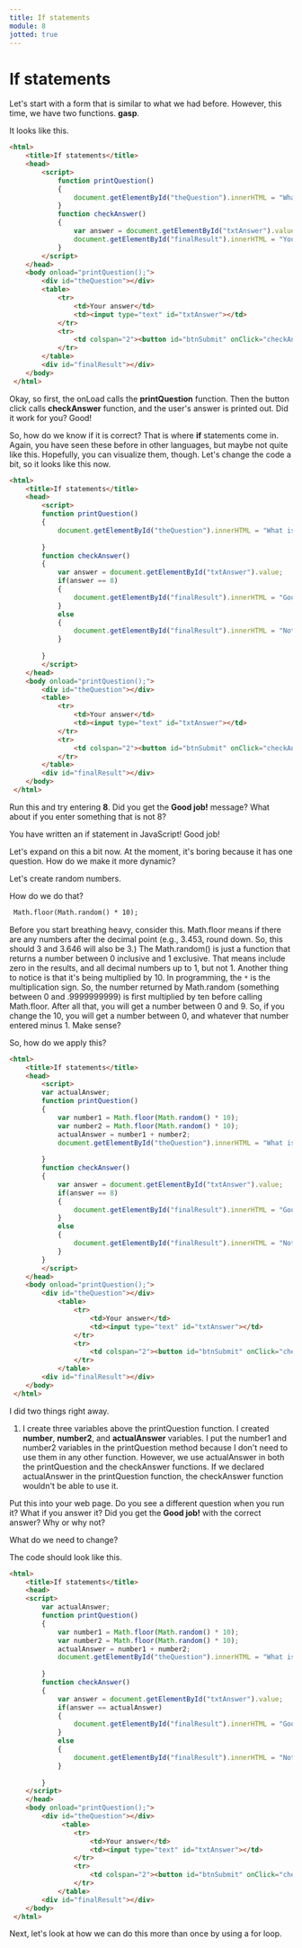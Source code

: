 ```yaml
---
title: If statements
module: 8
jotted: true
---
```


# If statements

Let's start with a form that is similar to what we had before. However, this time, we have two functions. **gasp**.

It looks like this.

```html
<html>
    <title>If statements</title>
    <head>
        <script>
            function printQuestion()
            {
                document.getElementById("theQuestion").innerHTML = "What is 3+5?"; 
            }
            function checkAnswer()
            {
                var answer = document.getElementById("txtAnswer").value;
                document.getElementById("finalResult").innerHTML = "Your answer is " + answer;
            }
        </script>
    </head>
    <body onload="printQuestion();">
        <div id="theQuestion"></div>
        <table>
            <tr>
                <td>Your answer</td>
                <td><input type="text" id="txtAnswer"></td>
            </tr>
            <tr>
                <td colspan="2"><button id="btnSubmit" onClick="checkAnswer();">Submit</button></td>
            </tr>
        </table>
        <div id="finalResult"></div>
    </body>
 </html>
```

Okay, so first, the onLoad calls the **printQuestion** function. Then the button click calls **checkAnswer** function, and the user's answer is printed out. Did it work for you? Good!

So, how do we know if it is correct? That is where **if** statements come in. Again, you have seen these before in other languages, but maybe not quite like this. Hopefully, you can visualize them, though. Let's change the code a bit, so it looks like this now.

```html
<html>
    <title>If statements</title>
    <head>
        <script>
        function printQuestion()
        {
            document.getElementById("theQuestion").innerHTML = "What is 3+5?";
        
        }
        function checkAnswer()
        {
            var answer = document.getElementById("txtAnswer").value;
            if(answer == 8)
            {
                document.getElementById("finalResult").innerHTML = "Good job!";
            }
            else
            {
                document.getElementById("finalResult").innerHTML = "Not quite!";
            }
        
        }
        </script>
    </head>
    <body onload="printQuestion();">
        <div id="theQuestion"></div>
        <table>
            <tr>
                <td>Your answer</td>
                <td><input type="text" id="txtAnswer"></td>
            </tr>
            <tr>
                <td colspan="2"><button id="btnSubmit" onClick="checkAnswer();">Submit</button></td>
            </tr>
        </table>
        <div id="finalResult"></div>
    </body>
 </html>
```

Run this and try entering **8**. Did you get the **Good job!** message? What about if you enter something that is not 8?

You have written an if statement in JavaScript! Good job!

Let's expand on this a bit now. At the moment, it's boring because it has one question. How do we make it more dynamic?

Let's create random numbers.

How do we do that?

```html
 Math.floor(Math.random() * 10);
```

Before you start breathing heavy, consider this. Math.floor means if there are any numbers after the decimal point (e.g., 3.453, round down. So, this should 3 and 3.646 will also be 3.) The Math.random() is just a function that returns a number between 0 inclusive and 1 exclusive. That means include zero in the results, and all decimal numbers up to 1, but not 1.  Another thing to notice is that it's being multiplied by 10. In programming, the `*` is the multiplication sign. So, the number returned by Math.random (something between 0 and .9999999999) is first multiplied by ten before calling Math.floor. After all that, you will get a number between 0 and 9. So, if you change the 10, you will get a number between 0, and whatever that number entered minus 1. Make sense?

So, how do we apply this?

```html
<html>
    <title>If statements</title>
    <head>
        <script>
        var actualAnswer;
        function printQuestion()
        {
            var number1 = Math.floor(Math.random() * 10);
            var number2 = Math.floor(Math.random() * 10);
            actualAnswer = number1 + number2;
            document.getElementById("theQuestion").innerHTML = "What is " + number1 + "+" + number2 + "?";
        
        }
        function checkAnswer()
        {
            var answer = document.getElementById("txtAnswer").value;
            if(answer == 8)
            {
                document.getElementById("finalResult").innerHTML = "Good job!";
            }
            else
            {
                document.getElementById("finalResult").innerHTML = "Not quite!";
            }      
        }
        </script>
    </head>
    <body onload="printQuestion();">
        <div id="theQuestion"></div>
            <table>
                <tr>
                    <td>Your answer</td>
                    <td><input type="text" id="txtAnswer"></td>
                </tr>
                <tr>
                    <td colspan="2"><button id="btnSubmit" onClick="checkAnswer();">Submit</button></td>
                </tr>
            </table>
        <div id="finalResult"></div>
    </body>
 </html>
```

I did two things right away.

1. I create three variables above the printQuestion function. I created **number**, **number2**, and **actualAnswer** variables. I put the number1 and number2 variables in the printQuestion method because I don't need to use them in any other function. However, we use actualAnswer in both the printQuestion and the checkAnswer functions. If we declared actualAnswer in the printQuestion function, the checkAnswer function wouldn't be able to use it.

Put this into your web page. Do you see a different question when you run it? What if you answer it? Did you get the **Good job!** with the correct answer? Why or why not?

What do we need to change?

The code should look like this.

```html
<html>
    <title>If statements</title>
    <head>
    <script>
        var actualAnswer;
        function printQuestion()
        {
            var number1 = Math.floor(Math.random() * 10);
            var number2 = Math.floor(Math.random() * 10);
            actualAnswer = number1 + number2;
            document.getElementById("theQuestion").innerHTML = "What is " + number1 + "+" + number2 + "?";
            
        }
        function checkAnswer()
        {
            var answer = document.getElementById("txtAnswer").value;
            if(answer == actualAnswer)
            {
                document.getElementById("finalResult").innerHTML = "Good job!";
            }
            else
            {
                document.getElementById("finalResult").innerHTML = "Not quite!";
            }
        
        }
    </script>
    </head>
    <body onload="printQuestion();">
        <div id="theQuestion"></div>
             <table>
                <tr>
                    <td>Your answer</td>
                    <td><input type="text" id="txtAnswer"></td>
                </tr>
                <tr>
                    <td colspan="2"><button id="btnSubmit" onClick="checkAnswer();">Submit</button></td>
                </tr>
            </table>
        <div id="finalResult"></div>
    </body>
 </html>
```
Next, let's look at how we can do this more than once by using a for loop.